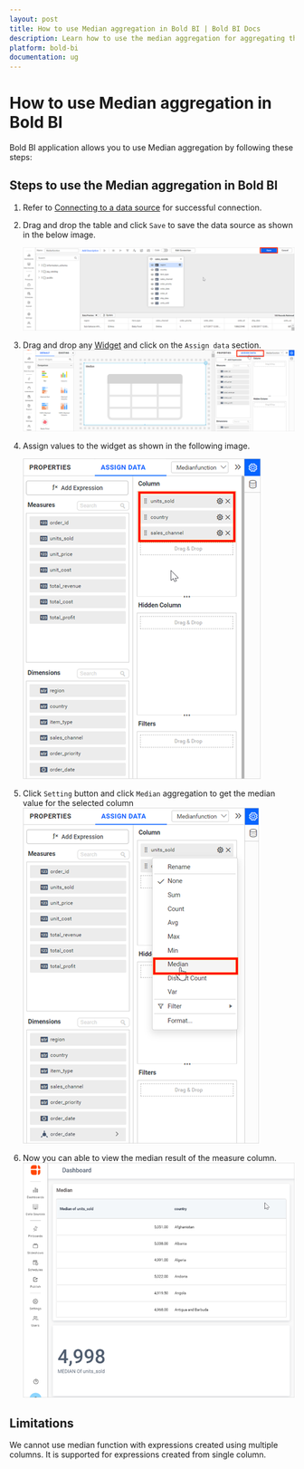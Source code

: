 ```yaml
---
layout: post
title: How to use Median aggregation in Bold BI | Bold BI Docs
description: Learn how to use the median aggregation for aggregating the results in dashboard designer in Bold BI.
platform: bold-bi
documentation: ug
---
```

# How to use Median aggregation in Bold BI

Bold BI application allows you to use Median aggregation by following these steps:

## Steps to use the Median aggregation in Bold BI

1. Refer to [Connecting to a data source](/working-with-data-sources/creating-a-new-data-source/) for successful connection.

2. Drag and drop the table and click `Save` to save the data source as shown in the below image.

	![Drag table](/static/assets/faq/images/median-table.png)

3. Drag and drop any [Widget](/visualizing-data/visualization-widgets/) and click on the `Assign data` section.
	![Grid widget](/static/assets/faq/images/median-assign.png)

4. Assign values to the widget as shown in the following image.

    ![Assign values to widget](/static/assets/faq/images/median-assigndata.png#max-width=45%)

5. Click `Setting` button and click `Median` aggregation to get the median value for the selected column
	![Assign Median aggregation](/static/assets/faq/images/median-button.png#max-width=45%)

6. Now you can able to view the median result of the measure column.
	![View Median result](/static/assets/faq/images/median-result.png)

## Limitations
We cannot use median function with expressions created using multiple columns. It is supported for expressions created from single column.